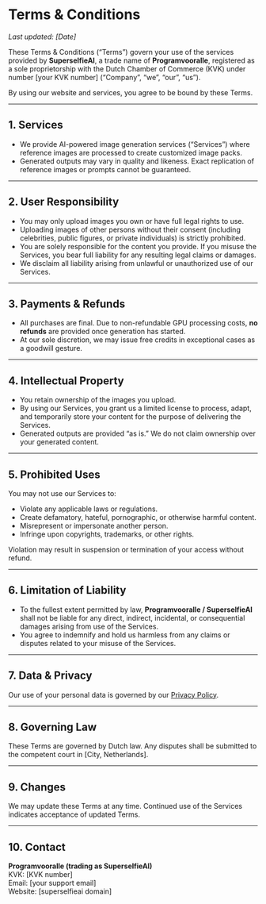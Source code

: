 # Terms & Conditions

_Last updated: [Date]_

These Terms & Conditions (“Terms”) govern your use of the services provided by **SuperselfieAI**, a trade name of **Programvooralle**, registered as a sole proprietorship with the Dutch Chamber of Commerce (KVK) under number [your KVK number] (“Company”, “we”, “our”, “us”).

By using our website and services, you agree to be bound by these Terms.

---

## 1. Services
- We provide AI-powered image generation services (“Services”) where reference images are processed to create customized image packs.  
- Generated outputs may vary in quality and likeness. Exact replication of reference images or prompts cannot be guaranteed.

---

## 2. User Responsibility
- You may only upload images you own or have full legal rights to use.  
- Uploading images of other persons without their consent (including celebrities, public figures, or private individuals) is strictly prohibited.  
- You are solely responsible for the content you provide. If you misuse the Services, you bear full liability for any resulting legal claims or damages.  
- We disclaim all liability arising from unlawful or unauthorized use of our Services.

---

## 3. Payments & Refunds
- All purchases are final. Due to non-refundable GPU processing costs, **no refunds** are provided once generation has started.  
- At our sole discretion, we may issue free credits in exceptional cases as a goodwill gesture.

---

## 4. Intellectual Property
- You retain ownership of the images you upload.  
- By using our Services, you grant us a limited license to process, adapt, and temporarily store your content for the purpose of delivering the Services.  
- Generated outputs are provided “as is.” We do not claim ownership over your generated content.

---

## 5. Prohibited Uses
You may not use our Services to:
- Violate any applicable laws or regulations.  
- Create defamatory, hateful, pornographic, or otherwise harmful content.  
- Misrepresent or impersonate another person.  
- Infringe upon copyrights, trademarks, or other rights.  

Violation may result in suspension or termination of your access without refund.

---

## 6. Limitation of Liability
- To the fullest extent permitted by law, **Programvooralle / SuperselfieAI** shall not be liable for any direct, indirect, incidental, or consequential damages arising from use of the Services.  
- You agree to indemnify and hold us harmless from any claims or disputes related to your misuse of the Services.

---

## 7. Data & Privacy
Our use of your personal data is governed by our [Privacy Policy](/legal/privacy).

---

## 8. Governing Law
These Terms are governed by Dutch law. Any disputes shall be submitted to the competent court in [City, Netherlands].

---

## 9. Changes
We may update these Terms at any time. Continued use of the Services indicates acceptance of updated Terms.

---

## 10. Contact
**Programvooralle (trading as SuperselfieAI)**  
KVK: [KVK number]  
Email: [your support email]  
Website: [superselfieai domain]
